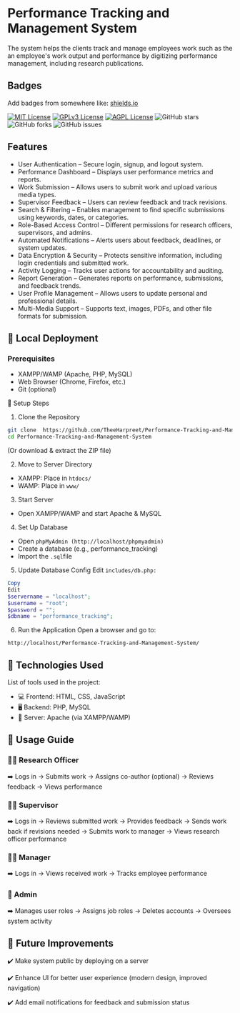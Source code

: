 
# Performance Tracking and Management System

The system helps the clients track and manage employees work such as the an employee's work output and performance by digitizing performance management, including research publications. 


## Badges

Add badges from somewhere like: [shields.io](https://shields.io/)

[![MIT License](https://img.shields.io/badge/License-MIT-green.svg)](https://choosealicense.com/licenses/mit/)
[![GPLv3 License](https://img.shields.io/badge/License-GPL%20v3-yellow.svg)](https://opensource.org/licenses/)
[![AGPL License](https://img.shields.io/badge/license-AGPL-blue.svg)](http://www.gnu.org/licenses/agpl-3.0)
![GitHub stars](https://img.shields.io/github/stars/TheeHarpreet/Performance-Tracking-and-Management-System?style=social)
![GitHub forks](https://img.shields.io/github/forks/TheeHarpreet/Performance-Tracking-and-Management-System?style=social)
![GitHub issues](https://img.shields.io/github/issues/TheeHarpreet/Performance-Tracking-and-Management-System)



## Features

- User Authentication – Secure login, signup, and logout system.
- Performance Dashboard – Displays user performance metrics and reports.
- Work Submission – Allows users to submit work and upload various media types.
- Supervisor Feedback – Users can review feedback and track revisions.
- Search & Filtering – Enables management to find specific submissions using keywords, dates, or categories.
- Role-Based Access Control – Different permissions for research officers, supervisors, and admins.
- Automated Notifications – Alerts users about feedback, deadlines, or system updates.
- Data Encryption & Security – Protects sensitive information, including login credentials and submitted work.
- Activity Logging – Tracks user actions for accountability and auditing.
- Report Generation – Generates reports on performance, submissions, and feedback trends.
- User Profile Management – Allows users to update personal and professional details.
- Multi-Media Support – Supports text, images, PDFs, and other file formats for submission.


## 🚀 Local Deployment
### Prerequisites
- XAMPP/WAMP (Apache, PHP, MySQL)
- Web Browser (Chrome, Firefox, etc.)
- Git (optional)

📌 Setup Steps

1. Clone the Repository

``` bash
git clone  https://github.com/TheeHarpreet/Performance-Tracking-and-Management-System.git
cd Performance-Tracking-and-Management-System
```
(Or download & extract the ZIP file)

2. Move to Server Directory
- XAMPP: Place in ```htdocs/```
- WAMP: Place in ```www/```

3. Start Server
- Open XAMPP/WAMP and start Apache & MySQL

4. Set Up Database
- Open ```phpMyAdmin (http://localhost/phpmyadmin)```
- Create a database (e.g., performance_tracking)
- Import the ``` .sql ```file

5. Update Database Config
Edit ```includes/db.php:```

``` php
Copy
Edit
$servername = "localhost";
$username = "root";
$password = "";
$dbname = "performance_tracking";
```
6. Run the Application
Open a browser and go to:

``` arduino
http://localhost/Performance-Tracking-and-Management-System/
```


## 🔧 Technologies Used
List of tools used in the project:

- 💻 Frontend: HTML, CSS, JavaScript
- 🖥️ Backend: PHP, MySQL
- 📡 Server: Apache (via XAMPP/WAMP)
## 🔄 Usage Guide
### 👩‍🔬 Research Officer
➡️ Logs in → Submits work → Assigns co-author (optional) → Reviews feedback → Views performance

### 👨‍🏫 Supervisor
➡️ Logs in → Reviews submitted work → Provides feedback → Sends work back if revisions needed → Submits work to manager → Views research officer performance

### 👨‍💼 Manager
➡️ Logs in → Views received work → Tracks employee performance

### 🔧 Admin
➡️ Manages user roles → Assigns job roles → Deletes accounts → Oversees system activity


## 🚀 Future Improvements
✔️ Make system public by deploying on a server

✔️ Enhance UI for better user experience (modern design, improved navigation)

✔️ Add email notifications for feedback and submission status

